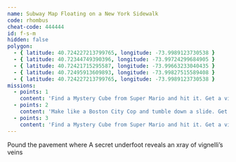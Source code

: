 ```yaml
---
name: Subway Map Floating on a New York Sidewalk
code: rhombus
cheat-code: 444444
id: f-s-m
hidden: false
polygon:
  - { latitude: 40.724227213799765, longitude: -73.9989123730538 }
  - { latitude: 40.72344749390396, longitude: -73.99724299684905 }
  - { latitude: 40.72421715295587, longitude: -73.99663233040435 }
  - { latitude: 40.72495913609893, longitude: -73.99827515589408 }
  - { latitude: 40.724227213799765, longitude: -73.9989123730538 }
missions:
  - points: 1
    content: 'Find a Mystery Cube from Super Mario and hit it. Get a video for a power up of 2 stars.'
  - points: 2
    content: 'Make like a Boston City Cop and tumble down a slide. Get the scene on video for 3 points.'
  - points: 3
    content: 'Find a Mystery Cube from Super Mario and hit it. Get a video for a power up of 2 stars.'
---
```


Pound the pavement where A secret underfoot reveals an xray of vignelli’s veins